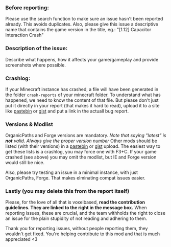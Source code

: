 ### Before reporting:
Please use the search function to make sure an issue hasn't been reported already. This avoids duplicates.
Also, please give this issue a descriptive name that contains the game version in the title, eg.: "[1.12] Capacitor Interaction Crash"

### Description of the issue:
Describe what happens, how it affects your game/gameplay and provide screenshots where possible.

### Crashlog:
If your Minecraft instance has crashed, a file will have been generated in the folder `crash-reports` of your minecraft folder. To understand what has happened, we need to know the content of that file. But please don't just put it directly in your report (that makes it hard to read), upload it to a site like [pastebin](http://pastebin.com) or [gist](http://gist.github.com) and put a link in the actuall bug report.

### Versions & Modlist
OrganicPaths and Forge versions are mandatory. *Note that saying "latest" is **not** valid. Always give the proper version number*
Other mods should be listed (with their versions) in a [pastebin](http://pastebin.com) or [gist](http://gist.github.com) upload. The easiest way to get these lists is a crashlog, you may force one with F3+C.
If your game crashed (see above) you may omit the modlist, but IE and Forge version would still be nice.

Also, please try testing an issue in a minimal instance, with just OrganicPaths, Forge. That makes elminating compat issues easier.

### Lastly (you may delete this from the report itself)
Please, for the love of all that is voxelbased, **read the contribution guidelines. They are linked to the right in the message box.**
When reporting issues, these are crucial, and the team withholds the right to close an issue for the plain stupidity of not reading and adhering to them.

Thank you for reporting issues, without people reporting them, they wouldn't get fixed. You're helping contribute to this mod and that is much appreciated <3
